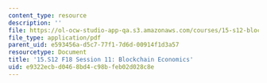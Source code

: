 ```yaml
---
content_type: resource
description: ''
file: https://ol-ocw-studio-app-qa.s3.amazonaws.com/courses/15-s12-blockchain-and-money-fall-2018/e9322ecbd0468bd4c98bfeb02d028c8e_MIT15_S12F18_ses11.pdf
file_type: application/pdf
parent_uid: e593456a-d5c7-77f1-7d6d-00914f1d3a57
resourcetype: Document
title: '15.S12 F18 Session 11: Blockchain Economics'
uid: e9322ecb-d046-8bd4-c98b-feb02d028c8e
---
```

